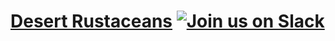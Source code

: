 # [Desert Rustaceans](https://www.meetup.com/Desert-Rustaceans/) [![Join us on Slack](https://img.shields.io/badge/slack-%23rust-red.svg)](https://azwebdevs.org)


